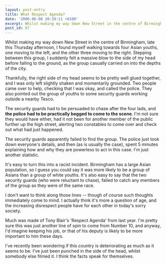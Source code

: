 ```yaml
---
layout: post-entry
title: What Respect Agenda?
date: '2006-06-08 20:38:11 +0100'
excerpt: Whilst making my way down New Street in the centre of Birmingham, late this Thursday afternoon, I became a victim of the vile 'happy slapping' phenomenon.
post_id: 67
---
```

Whilst making my way down New Street in the centre of Birmingham, late this Thursday afternoon, I found myself walking towards four Asian youths, one moving to the left, and the other three moving to the right. Stepping between this group, I suddenly felt a massive blow to the side of my head before falling to the ground, as the group casually carried on into the depths of the city.

Thankfully, the right side of my head seems to be pretty well glued together, and I was only left slightly shaken and momentarily grounded. Two people came over to help, checking that I was okay, and called the police. They also pointed out the group of youths to some security guards working outside a nearby Tesco.

The security guards had to be persuaded to chase after the four lads, and **the police had to be practically begged to come to the scene**. I'm not sure they would have either, had it not been for another member of the public further up the high street, alerting two constables to come over and check out what had just happened.

The security guards apparently failed to find the group. The police just took down everyone's details, and then (as is usually the case), spent 5 minutes explaining how and why they are powerless to act in this case. I'm just another statistic.

It's easy to turn this into a racist incident. Birmingham has a large Asian population, so I guess you could say it was more likely to be a group of Asians than a group of white youths. It's also easy to say that the two security guards (who were reluctant to chase), failed to catch any members of the group as they were of the same race.

I don't want to think along those lines -- though of course such thoughts immediately come to mind. I actually think it's more a question of age, and the increasing disrespect people have for each other in today's sorry society.

Much was made of Tony Blair's 'Respect Agenda' from last year. I'm pretty sure this was just another line of spin to come from Number 10, and anyway, I'd imagine keeping his job, or that of his deputy is likely to be more important to him these days.

I've recently been wondering if this country is deteriorating as much as it seems to be. I've just been punched in the side of the head, whilst somebody else filmed it. I think the facts speak for themselves.